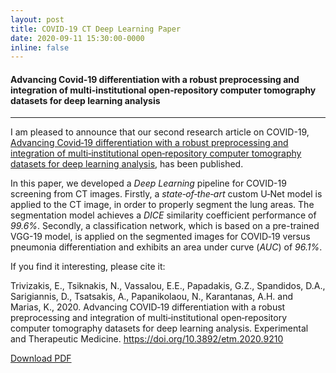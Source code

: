 ```yaml
---
layout: post
title: COVID-19 CT Deep Learning Paper
date: 2020-09-11 15:30:00-0000
inline: false
---
```


#### Advancing Covid‑19 differentiation with a robust preprocessing and integration of multi‑institutional open‑repository computer tomography datasets for deep learning analysis

<hr>

I am pleased to announce that our second research article on COVID-19, [Advancing Covid‑19 differentiation with a robust preprocessing and integration of multi‑institutional open‑repository computer tomography datasets for deep learning analysis](https://www.spandidos-publications.com/10.3892/etm.2020.9210), has been published.

In this paper, we developed a *Deep Learning* pipeline for COVID-19 screening from CT images. Firstly, a *state‑of‑the‑art* custom U‑Net model is applied to the CT image, in order to properly segment the lung areas. The segmentation model achieves a *DICE* similarity coefficient performance of *99.6%*. Secondly, a classification network, which is based on a pre-trained VGG-19 model, is applied on the segmented images for COVID‑19 versus pneumonia differentiation and exhibits an area under curve  (*AUC*) of *96.1%*. 

If you find it interesting, please cite it:

Trivizakis, E., Tsiknakis, N., Vassalou, E.E., Papadakis, G.Z., Spandidos, D.A., Sarigiannis, D., Tsatsakis, A., Papanikolaou, N., Karantanas, A.H. and Marias, K., 2020. Advancing COVID‑19 differentiation with a robust preprocessing and integration of multi‑institutional open‑repository computer tomography datasets for deep learning analysis. Experimental and Therapeutic Medicine. https://doi.org/10.3892/etm.2020.9210

[Download PDF](/assets/pdf/Advancing_COVID‐19_differentiation_with_a_robust_preprocessing_and_integration_of_multi‐institutional_open‐repository_computer_tomography_datasets_for_deep_learning_analysis.pdf)